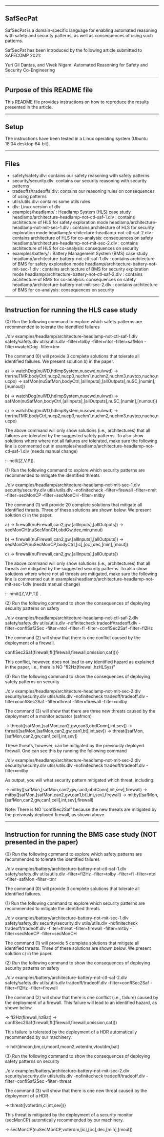 -----------------------------------------------------------------
SafSecPat
-----------------------------------------------------------------
SafSecPat is a domain-specific language for enabling automated reasoning with safety and security patterns, as well as consequences of using such patterns.

SafSecPat has been introduced by the following article submitted to SAFECOMP 2021:

Yuri Gil Dantas, and Vivek Nigam: 
Automated Reasoning for Safety and Security Co-Engineering

-----------------------------------------------------------------
Purpose of this README file
-----------------------------------------------------------------
This README file provides instructions on how to reproduce the results presented in the article. 

-----------------------------------------------------------------
Setup
-----------------------------------------------------------------
The instructions have been tested in a Linux operating system (Ubuntu 18.04 desktop 64-bit).

-----------------------------------------------------------------
Files
-----------------------------------------------------------------
- safety/safety.dlv: contains our safety reasoning with safety patterns 
- security/security.dlv: contains our security reasoning with security patterns 
- tradeoffs/tradeoffs.dlv: contains our reasoning rules on consequences of using patterns
- utils/utils.dlv: contains some utils rules 
- dlv: Linux version of dlv
- examples/headlamp/ : Headlamp System (HLS) case study
     headlamp/architecture-headlamp-not-ctl-saf-1.dlv : contains architecture of HLS for safety exploration mode
     headlamp/architecture-headlamp-not-mit-sec-1.dlv : contains architecture of HLS for security exploration mode
     headlamp/architecture-headlamp-not-ctl-saf-2.dlv : contains architecture of HLS for co-analysis: consequences on safety
     headlamp/architecture-headlamp-not-mit-sec-2.dlv : contains architecture of HLS for co-analysis: consequences on security
- examples/battery/ : Battery Management System (BMS) case study
     headlamp/architecture-battery-not-ctl-saf-1.dlv : contains architecture of BMS for safety exploration mode
     headlamp/architecture-battery-not-mit-sec-1.dlv : contains architecture of BMS for security exploration mode
     headlamp/architecture-battery-not-ctl-saf-2.dlv : contains architecture of BMS for co-analysis: consequences on safety
     headlamp/architecture-battery-not-mit-sec-2.dlv : contains architecture of BMS for co-analysis: consequences on security

-----------------------------------------------------------------
Instruction for running the HLS case study
-----------------------------------------------------------------
(0) Run the following command to explore which safety patterns are recommended to tolerate the identified failures

./dlv examples/headlamp/architecture-headlamp-not-ctl-saf-1.dlv safety/safety.dlv utils/utils.dlv -filter=tolby -filter=ntol -filter=safMon -filter=watchDog -filter=tmr

The command (0) will provide 3 complete solutions that tolerate all identified failures. We present solution b) in the paper.

a)
-> watchDog(nuWD,hdlmpSystem,nuscwd,nulvwd)
-> tmr(nuTMR,bodyCtrl,nucp2,nucp3,nuchm1,nuchm2,nuchm3,nuvtcp,nucho,nucpo)
-> safMon(nuSafMon,bodyCtrl,[allInputs],[allOutputs],nuSC,[numin],[numout])

b) 
-> watchDog(nuWD,hdlmpSystem,nuscwd,nulvwd)
-> safMon(nuSafMon,bodyCtrl,[allInputs],[allOutputs],nuSC,[numin],[numout])

c) 
-> watchDog(nuWD,hdlmpSystem,nuscwd,nulvwd)
-> tmr(nuTMR,bodyCtrl,nucp2,nucp3,nuchm1,nuchm2,nuchm3,nuvtcp,nucho,nucpo)


The above command will only show solutions (i.e., architectures) that all failures are tolerated by the suggested safety
patterns. To also show solutions where where not all failures are tolerated, make sure the following line is commented
out in examples/headlamp/architecture-headlamp-not-ctl-saf-1.dlv (needs manual change)

:- nctl([Z,V,P]).

(1) Run the following command to explore which security patterns are recommended to mitigate the identified threats

./dlv examples/headlamp/architecture-headlamp-not-mit-sec-1.dlv  security/security.dlv utils/utils.dlv -nofinitecheck -filter=firewall -filter=nmit -filter=secMonCP -filter=secMonCH -filter=mitby

The command (1) will provide 20 complete solutions that mitigate all identified threats. Three of these solutions are shown below. We present solution c) in the paper.

a)
-> firewall(nuFirewall,can2,gw,[allInputs],[allOutputs])
-> secMonCH(nuSecMonCH,obdGw,dec,min,mout)

b)
-> firewall(nuFirewall,can2,gw,[allInputs],[allOutputs])
-> secMonCP(nuSecMonCP,bodyCtrl,[ic],[oc],dec,[min],[mout])

c)
-> firewall(nuFirewall,can2,gw,[allInputs],[allOutputs])

The above command will only show solutions (i.e., architectures) that all threats are mitigated by the suggested security
patterns. To also show solutions where where not all threats are mitigated, make sure the following line is commented
out in examples/headlamp/architecture-headlamp-not-mit-sec-1.dlv (needs manual change)

:- nmit([Z,V,P,T]) .

(2) Run the following command to show the consequences of deploying security patterns on safety

./dlv examples/headlamp/architecture-headlamp-not-ctl-saf-2.dlv safety/safety.dlv utils/utils.dlv -nofinitecheck tradeoff/tradeoff.dlv -filter=conflSaf2Sec -filter=ntol -filter=fl -filter=conflSec2Saf -filter=fl2Hz

The command (2) will show that there is one conflict caused by the deployment of a firewall. 

conflSec2Saf(firewall,fl([firewall,firewall,omission,cat]))}

This conflict, however, does not lead to any identified hazard as explained in the paper, i.e., there is NO "fl2Hz(firewall,hzHLSys)"

(3) Run the following command to show the consequences of deploying safety patterns on security

./dlv examples/headlamp/architecture-headlamp-not-mit-sec-2.dlv  security/security.dlv utils/utils.dlv -nofinitecheck tradeoff/tradeoff.dlv -filter=conflSec2Saf -filter=threat -filter=firewall -filter=mitby

The command (3) will show that there are three new threats caused by the deployment of a monitor actuator (safmon)

-> threat([safMon,[safMon,can2,gw,can3,obdConn],int,sev])
-> threat([safMon,[safMon,can2,gw,can1,bt],int,sev]) 
-> threat([safMon,[safMon,can2,gw,can1,cell],int,sev])

These threats, however, can be mitigated by the previously deployed firewall. One can see this by running the following command

./dlv examples/headlamp/architecture-headlamp-not-mit-sec-2.dlv  security/security.dlv utils/utils.dlv -nofinitecheck tradeoff/tradeoff.dlv -filter=mitby

As output, you will what security pattern mitigated which threat, including:

-> mitby([safMon,[safMon,can2,gw,can3,obdConn],int,sev],firewall) 
-> mitby([safMon,[safMon,can2,gw,can1,bt],int,sev],firewall) 
-> mitby([safMon,[safMon,can2,gw,can1,cell],int,sev],firewall)

Note: There is NO 'conflSec2Saf' because the new threats are mitigated by the preivously deployed firewall, as shown above.

-----------------------------------------------------------------
Instruction for running the BMS case study 
(NOT presented in the paper)
-----------------------------------------------------------------

(0) Run the following command to explore which safety patterns are recommended to tolerate the identified failures

./dlv examples/battery/architecture-battery-not-ctl-saf-1.dlv safety/safety.dlv utils/utils.dlv -filter=fl2Hz -filter=tolby -filter=fl -filter=ntol -filter=safMon -filter=tmr

The command (0) will provide 3 complete solutions that tolerate all identified failures.

(1) Run the following command to explore which security patterns are recommended to mitigate the identified threats

./dlv examples/battery/architecture-battery-not-mit-sec-1.dlv  safety/safety.dlv security/security.dlv utils/utils.dlv -nofinitecheck tradeoff/tradeoff.dlv -filter=threat -filter=firewall -filter=mitby -filter=secMonCP -filter=secMonCH

The command (1) will provide 5 complete solutions that mitigate all identified threats. Three of these solutions are shown below. We present solution c) in the paper.

(2) Run the following command to show the consequences of deploying security patterns on safety

./dlv examples/battery/architecture-battery-not-ctl-saf-2.dlv  safety/safety.dlv utils/utils.dlv tradeoff/tradeoff.dlv -filter=conflSec2Saf -filter=fl2Hz -filter=firewall

The command (2) will show that there is one conflict (i.e., failure) caused by the deployment of a firewall.  This failure will lead to an identified hazard, as shown below.

-> fl2Hz(firewall,hzBat)
-> conflSec2Saf(firewall,fl([firewall,firewall,omission,cat]))

This failure is tolerated by the deployment of a HDR automatically recommended by our machinery.

-> hdr(dmoon,bm,ci,moon1,moon2,voterdm,vtoutdm,bat)

(3) Run the following command to show the consequences of deploying safety patterns on security

./dlv examples/battery/architecture-battery-not-mit-sec-2.dlv  security/security.dlv utils/utils.dlv -nofinitecheck tradeoff/tradeoff.dlv -filter=conflSaf2Sec -filter=threat

The command (3) will show that there is one new threat caused by the deployment of a HDR

-> threat([voterdm,ci,int,sev])}

This threat is mitigated by the deployment of a security monitor (secMonCP) automtically recommended by our machinery.

-> secMonCP(nuSecMonCP,voterdm,[ic],[oc],dec,[min],[mout])

